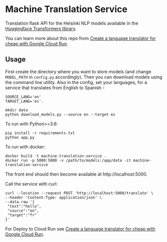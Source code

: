 # Machine Translation Service
Translation flask API for the Helsinki NLP models available in the [Huggingface Transformers library](https://huggingface.co/Helsinki-NLP). 

You can learn more about this repo from [Create a language translator for cheap with Google Cloud Run](https://www.medium.com/Helsinki-NLP).

## Usage

First create the directory where you want to store models (and change `MODEL_PATH` in `config.py` accordingly). Then you can download models using the command line utility. Also in the config, set your languages, for a service that translates from English to Spanish - 

```
SOURCE_LANG='en' 
TARGET_LANG='es'.
```

```
mkdir data
python download_models.py --source en --target es
```

To run with Python>=3.6:

```
pip install -r requirements.txt
python app.py
```

To run with docker:

```
docker build -t machine-translation-service .
docker run -p 5000:5000 -v /path/to/models:/app/data -it machine-translation-service
```

The front end should then become available at http://localhost:5000.

Call the service with curl:
```
curl --location --request POST 'http://localhost:5000/translate' \
--header 'Content-Type: application/json' \
--data-raw '{
 "text":"hello",
 "source":"en",
 "target":"fr"
}'
```

For Deploy to Cloud Run see [Create a language translator for cheap with Google Cloud Run](https://www.medium.com/Helsinki-NLP).